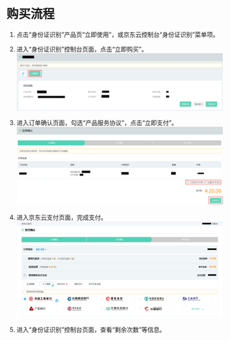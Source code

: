 # 购买流程



1.	点击“身份证识别”产品页“立即使用”，或京东云控制台“身份证识别”菜单项。


2.	进入“身份证识别”控制台页面，点击“立即购买”。
 ![1.png](../../../../image/AI-and-Machine-Learning/share-picture/1.png)

3.	进入订单确认页面，勾选“产品服务协议”，点击“立即支付”。
  ![2.png](../../../../image/AI-and-Machine-Learning/share-picture/2.png)

4.	进入京东云支付页面，完成支付。
  ![3.png](../../../../image/AI-and-Machine-Learning/share-picture/3.png)

5.	进入“身份证识别”控制台页面，查看“剩余次数”等信息。

